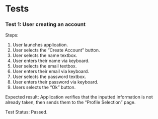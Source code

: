 # Tests

### Test 1: User creating an account

Steps:

1. User launches application.
2. User selects the “Create Account” button.
3. User selects the name textbox.
4. User enters their name via keyboard.
5. User selects the email textbox.
6. User enters their email via keyboard.
7. User selects the password textbox.
8. User enters their password via keyboard.
9. Users selects the “Ok” button.

Expected result: Application verifies that the inputted information is not already taken, then sends them to the “Profile Selection” page.

Test Status: Passed.

